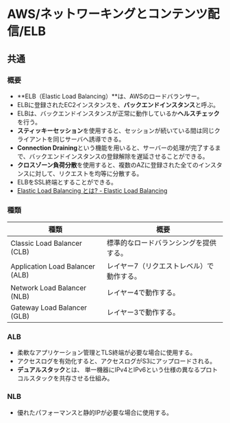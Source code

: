 # AWS/ネットワーキングとコンテンツ配信/ELB

## 共通

### 概要

- **ELB（Elastic Load Balancing）**は、AWSのロードバランサー。
- ELBに登録されたEC2インスタンスを、**バックエンドインスタンス**と呼ぶ。
- ELBは、バックエンドインスタンスが正常に動作しているか**ヘルスチェック**を行う。
- **スティッキーセッション**を使用すると、セッションが続いている間は同じクライアントを同じサーバへ誘導できる。
- **Connection Draining**という機能を用いると、サーバーの処理が完了するまで、バックエンドインスタンスの登録解除を遅延させることができる。
- **クロスゾーン負荷分散**を使用すると、複数のAZに登録された全てのインスタンスに対して、リクエストを均等に分散する。
- ELBをSSL終端とすることができる。
- [Elastic Load Balancing とは? - Elastic Load Balancing](https://docs.aws.amazon.com/ja_jp/elasticloadbalancing/latest/userguide/what-is-load-balancing.html)

### 種類

| 種類                            | 概要                                      |
| ------------------------------- | ----------------------------------------- |
| Classic Load Balancer (CLB)     | 標準的なロードバランシングを提供する。    |
| Application Load Balancer (ALB) | レイヤー7（リクエストレベル）で動作する。 |
| Network Load Balancer (NLB)     | レイヤー4で動作する。                     |
| Gateway Load Balancer (GLB)     | レイヤー3で動作する。                     |

### ALB

- 柔軟なアプリケーション管理とTLS終端が必要な場合に使用する。
- アクセスログを有効化すると、アクセスログがS3にアップロードされる。
- **デュアルスタック**とは、 単一機器にIPv4とIPv6という仕様の異なるプロトコルスタックを共存させる仕組み。

### NLB

- 優れたパフォーマンスと静的IPが必要な場合に使用する。
